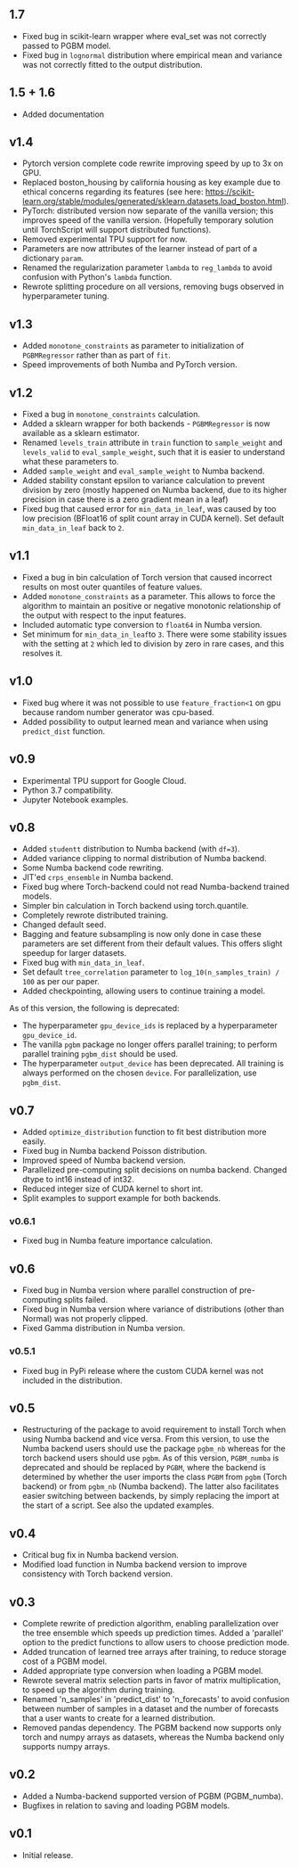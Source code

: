 ## 1.7 ##
* Fixed bug in scikit-learn wrapper where eval_set was not correctly passed to PGBM model.
* Fixed bug in `lognormal` distribution where empirical mean and variance was not correctly fitted to the output distribution.

## 1.5 + 1.6 ##
* Added documentation

## v1.4 ##
* Pytorch version complete code rewrite improving speed by up to 3x on GPU. 
* Replaced boston_housing by california housing as key example due to ethical concerns regarding its features (see here: https://scikit-learn.org/stable/modules/generated/sklearn.datasets.load_boston.html).
* PyTorch: distributed version now separate of the vanilla version; this improves speed of the vanilla version. (Hopefully temporary solution until TorchScript will support distributed functions).
* Removed experimental TPU support for now.
* Parameters are now attributes of the learner instead of part of a dictionary `param`.
* Renamed the regularization parameter `lambda` to `reg_lambda` to avoid confusion with Python's `lambda` function.
* Rewrote splitting procedure on all versions, removing bugs observed in hyperparameter tuning.

## v1.3 ##
* Added `monotone_constraints` as parameter to initialization of `PGBMRegressor` rather than as part of `fit`.
* Speed improvements of both Numba and PyTorch version.

## v1.2 ##
* Fixed a bug in `monotone_constraints` calculation.
* Added a sklearn wrapper for both backends - `PGBMRegressor` is now available as a sklearn estimator.
* Renamed `levels_train` attribute in `train` function to `sample_weight` and `levels_valid` to `eval_sample_weight`, such that it is easier to understand what these parameters to.
* Added `sample_weight` and `eval_sample_weight` to Numba backend.
* Added stability constant epsilon to variance calculation to prevent division by zero (mostly happened on Numba backend, due to its higher precision in case there is a zero gradient mean in a leaf)
* Fixed bug that caused error for `min_data_in_leaf`, was caused by too low precision (BFloat16 of split count array in CUDA kernel). Set default `min_data_in_leaf` back to `2`.

## v1.1 ##
* Fixed a bug in bin calculation of Torch version that caused incorrect results on most outer quantiles of feature values.
* Added `monotone_constraints` as a parameter. This allows to force the algorithm to maintain an positive or negative monotonic relationship of the output with respect to the input features.
* Included automatic type conversion to `float64` in Numba version.
* Set minimum for `min_data_in_leaf`to `3`. There were some stability issues with the setting at `2` which led to division by zero in rare cases, and this resolves it.

## v1.0 ##
* Fixed bug where it was not possible to use `feature_fraction<1` on gpu because random number generator was cpu-based.
* Added possibility to output learned mean and variance when using `predict_dist` function.

## v0.9 ##
* Experimental TPU support for Google Cloud.
* Python 3.7 compatibility.
* Jupyter Notebook examples.

## v0.8 ##
* Added `studentt` distribution to Numba backend (with `df=3`).
* Added variance clipping to normal distribution of Numba backend.
* Some Numba backend code rewriting.
* JIT'ed `crps_ensemble` in Numba backend.
* Fixed bug where Torch-backend could not read Numba-backend trained models.
* Simpler bin calculation in Torch backend using torch.quantile.
* Completely rewrote distributed training. 
* Changed default seed.
* Bagging and feature subsampling is now only done in case these parameters are set different from their default values. This offers slight speedup for larger datasets.
* Fixed bug with `min_data_in_leaf`.
* Set default `tree_correlation` parameter to `log_10(n_samples_train) / 100` as per our paper.
* Added checkpointing, allowing users to continue training a model.

As of this version, the following is deprecated:
* The hyperparameter `gpu_device_ids` is replaced by a hyperparameter `gpu_device_id`.
* The vanilla `pgbm` package no longer offers parallel training; to perform parallel training `pgbm_dist` should be used.
* The hyperparameter `output_device` has been deprecated. All training is always performed on the chosen `device`. For parallelization, use `pgbm_dist`. 

## v0.7 ##
* Added `optimize_distribution` function to fit best distribution more easily.
* Fixed bug in Numba backend Poisson distribution.
* Improved speed of Numba backend version.
* Parallelized pre-computing split decisions on numba backend. Changed dtype to int16 instead of int32.
* Reduced integer size of CUDA kernel to short int.
* Split examples to support example for both backends.

### v0.6.1 ###
* Fixed bug in Numba feature importance calculation.

## v0.6 ##
* Fixed bug in Numba version where parallel construction of pre-computing splits failed.
* Fixed bug in Numba version where variance of distributions (other than Normal) was not properly clipped.
* Fixed Gamma distribution in Numba version.

### v0.5.1 ###
* Fixed bug in PyPi release where the custom CUDA kernel was not included in the distribution.

## v0.5 ##
* Restructuring of the package to avoid requirement to install Torch when using Numba backend and vice versa. From this version, to use the Numba backend users should use the package `pgbm_nb` whereas for the torch backend users should use `pgbm`. As of this version, `PGBM_numba` is deprecated and should be replaced by `PGBM`, where the backend is determined by whether the user imports the class `PGBM` from `pgbm` (Torch backend) or from `pgbm_nb` (Numba backend). The latter also facilitates easier switching between backends, by simply replacing the import at the start of a script. See also the updated examples.

## v0.4 ##
* Critical bug fix in Numba backend version.
* Modified load function in Numba backend version to improve consistency with Torch backend version.

## v0.3 ##
* Complete rewrite of prediction algorithm, enabling parallelization over the tree ensemble which speeds up prediction times. Added a 'parallel' option to the predict functions to allow users to choose prediction mode.
* Added truncation of learned tree arrays after training, to reduce storage cost of a PGBM model.
* Added appropriate type conversion when loading a PGBM model.
* Rewrote several matrix selection parts in favor of matrix multiplication, to speed up the algorithm during training.
* Renamed 'n_samples' in 'predict_dist' to 'n_forecasts' to avoid confusion between number of samples in a dataset and the number of forecasts that a user wants to create for a learned distribution.
* Removed pandas dependency. The PGBM backend now supports only torch and numpy arrays as datasets, whereas the Numba backend only supports numpy arrays.

## v0.2 ##
* Added a Numba-backend supported version of PGBM (PGBM_numba).
* Bugfixes in relation to saving and loading PGBM models.

## v0.1 ##
* Initial release.